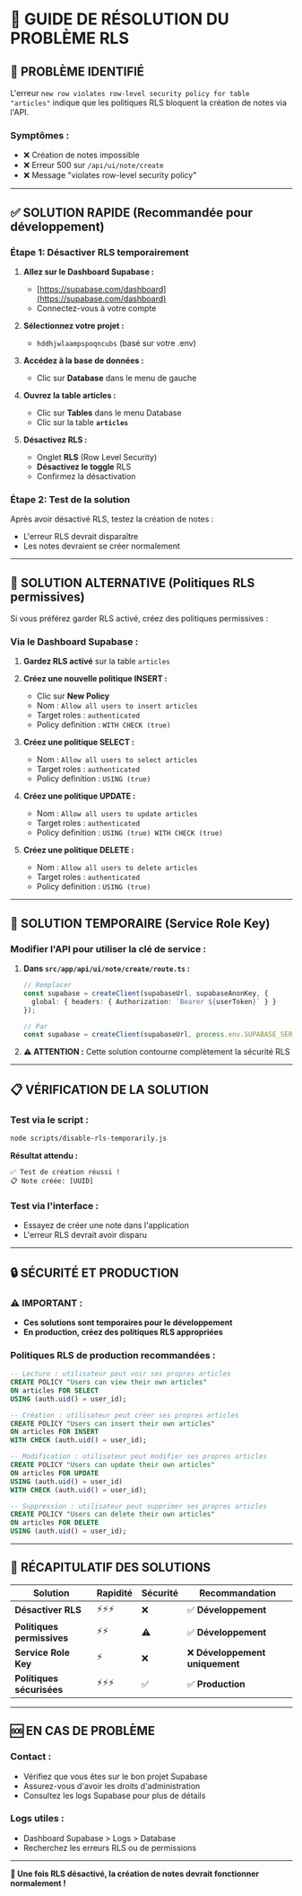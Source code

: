 # 🔧 GUIDE DE RÉSOLUTION DU PROBLÈME RLS

## 🚨 **PROBLÈME IDENTIFIÉ**

L'erreur `new row violates row-level security policy for table "articles"` indique que les politiques RLS bloquent la création de notes via l'API.

### **Symptômes :**
- ❌ Création de notes impossible
- ❌ Erreur 500 sur `/api/ui/note/create`
- ❌ Message "violates row-level security policy"

---

## ✅ **SOLUTION RAPIDE (Recommandée pour développement)**

### **Étape 1: Désactiver RLS temporairement**

1. **Allez sur le Dashboard Supabase :**
   - [https://supabase.com/dashboard](https://supabase.com/dashboard)
   - Connectez-vous à votre compte

2. **Sélectionnez votre projet :**
   - `hddhjwlaampspoqncubs` (basé sur votre .env)

3. **Accédez à la base de données :**
   - Clic sur **Database** dans le menu de gauche

4. **Ouvrez la table articles :**
   - Clic sur **Tables** dans le menu Database
   - Clic sur la table **`articles`**

5. **Désactivez RLS :**
   - Onglet **RLS** (Row Level Security)
   - **Désactivez le toggle** RLS
   - Confirmez la désactivation

### **Étape 2: Test de la solution**

Après avoir désactivé RLS, testez la création de notes :
- L'erreur RLS devrait disparaître
- Les notes devraient se créer normalement

---

## 🔧 **SOLUTION ALTERNATIVE (Politiques RLS permissives)**

Si vous préférez garder RLS activé, créez des politiques permissives :

### **Via le Dashboard Supabase :**

1. **Gardez RLS activé** sur la table `articles`

2. **Créez une nouvelle politique INSERT :**
   - Clic sur **New Policy**
   - Nom : `Allow all users to insert articles`
   - Target roles : `authenticated`
   - Policy definition : `WITH CHECK (true)`

3. **Créez une politique SELECT :**
   - Nom : `Allow all users to select articles`
   - Target roles : `authenticated`
   - Policy definition : `USING (true)`

4. **Créez une politique UPDATE :**
   - Nom : `Allow all users to update articles`
   - Target roles : `authenticated`
   - Policy definition : `USING (true) WITH CHECK (true)`

5. **Créez une politique DELETE :**
   - Nom : `Allow all users to delete articles`
   - Target roles : `authenticated`
   - Policy definition : `USING (true)`

---

## 🚀 **SOLUTION TEMPORAIRE (Service Role Key)**

### **Modifier l'API pour utiliser la clé de service :**

1. **Dans `src/app/api/ui/note/create/route.ts` :**
   ```typescript
   // Remplacer
   const supabase = createClient(supabaseUrl, supabaseAnonKey, {
     global: { headers: { Authorization: `Bearer ${userToken}` } }
   });
   
   // Par
   const supabase = createClient(supabaseUrl, process.env.SUPABASE_SERVICE_ROLE_KEY!);
   ```

2. **⚠️ ATTENTION :** Cette solution contourne complètement la sécurité RLS

---

## 📋 **VÉRIFICATION DE LA SOLUTION**

### **Test via le script :**
```bash
node scripts/disable-rls-temporarily.js
```

**Résultat attendu :**
```
✅ Test de création réussi !
📋 Note créée: [UUID]
```

### **Test via l'interface :**
- Essayez de créer une note dans l'application
- L'erreur RLS devrait avoir disparu

---

## 🔒 **SÉCURITÉ ET PRODUCTION**

### **⚠️ IMPORTANT :**
- **Ces solutions sont temporaires pour le développement**
- **En production, créez des politiques RLS appropriées**

### **Politiques RLS de production recommandées :**
```sql
-- Lecture : utilisateur peut voir ses propres articles
CREATE POLICY "Users can view their own articles"
ON articles FOR SELECT
USING (auth.uid() = user_id);

-- Création : utilisateur peut créer ses propres articles
CREATE POLICY "Users can insert their own articles"
ON articles FOR INSERT
WITH CHECK (auth.uid() = user_id);

-- Modification : utilisateur peut modifier ses propres articles
CREATE POLICY "Users can update their own articles"
ON articles FOR UPDATE
USING (auth.uid() = user_id)
WITH CHECK (auth.uid() = user_id);

-- Suppression : utilisateur peut supprimer ses propres articles
CREATE POLICY "Users can delete their own articles"
ON articles FOR DELETE
USING (auth.uid() = user_id);
```

---

## 🎯 **RÉCAPITULATIF DES SOLUTIONS**

| Solution | Rapidité | Sécurité | Recommandation |
|----------|----------|----------|----------------|
| **Désactiver RLS** | ⚡⚡⚡ | ❌ | ✅ **Développement** |
| **Politiques permissives** | ⚡⚡ | ⚠️ | ✅ **Développement** |
| **Service Role Key** | ⚡ | ❌ | ❌ **Développement uniquement** |
| **Politiques sécurisées** | ⚡⚡⚡ | ✅ | ✅ **Production** |

---

## 🆘 **EN CAS DE PROBLÈME**

### **Contact :**
- Vérifiez que vous êtes sur le bon projet Supabase
- Assurez-vous d'avoir les droits d'administration
- Consultez les logs Supabase pour plus de détails

### **Logs utiles :**
- Dashboard Supabase > Logs > Database
- Recherchez les erreurs RLS ou de permissions

---

**🎉 Une fois RLS désactivé, la création de notes devrait fonctionner normalement !** 
